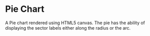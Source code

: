 Pie Chart
=========

A Pie chart rendered using HTML5 canvas. The pie has the ability of displaying the sector labels either along the radius or the arc.
